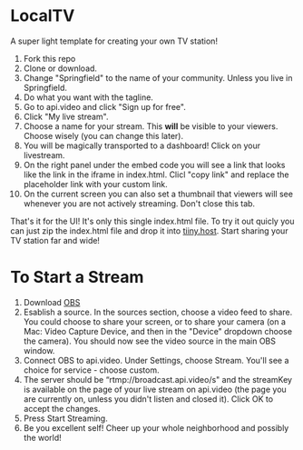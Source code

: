 # LocalTV
A super light template for creating your own TV station!

1. Fork this repo
2. Clone or download.
3. Change "Springfield" to the name of your community. Unless you live in Springfield.
4. Do what you want with the tagline.
5. Go to api.video and click "Sign up for free". 
6. Click "My live stream".
7. Choose a name for your stream. This **will** be visible to your viewers. Choose wisely (you can change this later).
8. You will be magically transported to a dashboard! Click on your livestream.
9. On the right panel under the embed code you will see a link that looks like the link in the iframe in index.html. Clicl "copy link" and replace the placeholder link with your custom link.
10. On the current screen you can also set a thumbnail that viewers will see whenever you are not actively streaming. Don't close this tab.

That's it for the UI! It's only this single index.html file. To try it out quicly you can just zip the index.html file and drop it into [tiiny.host](tiiny.host). Start sharing your TV station far and wide!

To Start a Stream
=================

1. Download [OBS](https://obsproject.com/)
2. Esablish a source. In the sources section, choose a video feed to share. You could choose to share your screen, or to share your camera (on a Mac: Video Capture Device, and then in the "Device" dropdown choose the camera). You should now see the video source in the main OBS window.
3. Connect OBS to api.video. Under Settings, choose Stream. You'll see a choice for service - choose custom.
4. The server should be “rtmp://broadcast.api.video/s" and the streamKey is available on the page of your live stream on api.video (the page you are currently on, unless you didn't listen and closed it). Click OK to accept the changes.
5. Press Start Streaming.
6. Be you excellent self! Cheer up your whole neighborhood and possibly the world!
